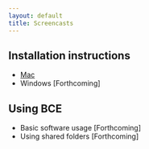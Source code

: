 ```yaml
---
layout: default
title: Screencasts
---
```


## Installation instructions

  - [Mac](http://youtu.be/7hc1qjuMkHQ)
  - Windows [Forthcoming]

## Using BCE

  - Basic software usage [Forthcoming]
  - Using shared folders [Forthcoming]

